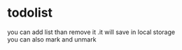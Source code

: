 # todolist
you can add list than remove it .it will save in local storage
<br>
you can also mark and unmark
